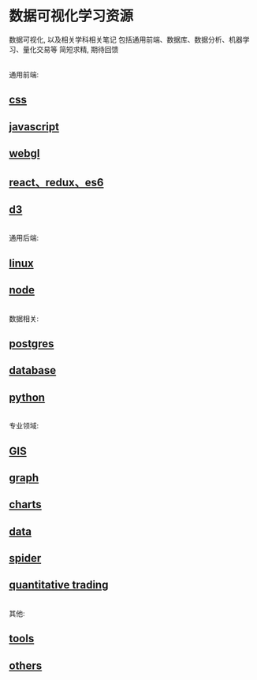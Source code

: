 # 数据可视化学习资源

数据可视化, 以及相关学科相关笔记
包括通用前端、数据库、数据分析、机器学习、量化交易等
简短求精, 期待回馈

<br>
通用前端:

## [css](/css.md)
## [javascript](/js.md)
## [webgl](/webgl.md)
## [react、redux、es6](/react_redux_es6.md)
## [d3](/d3.md)

<br>
通用后端:

## [linux](/linux.md)
## [node](/node.md)


<br>
数据相关:

## [postgres](/postgres.md)
## [database](/db.md)
## [python](/python.md)

<br>
专业领域:

## [GIS](/gis.md)
## [graph](/graph.md)
## [charts](/chart.md)
## [data](/data.md)
## [spider](/spider.md)
## [quantitative trading](/quant.md)

<br>
其他: 

## [tools](/tools.md)
## [others](/others.md)
